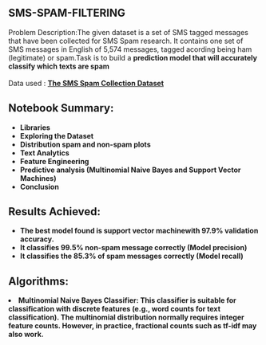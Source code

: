 ## SMS-SPAM-FILTERING
Problem Description:The given dataset is a set of SMS tagged messages that have been collected for SMS Spam research. It contains one set of SMS messages in English of 5,574 messages, tagged acording being ham (legitimate) or spam.Task is to build a **prediction model that will accurately classify which texts are spam**<br>
<br>
Data used : <b><a href="https://www.kaggle.com/uciml/sms-spam-collection-dataset">The SMS Spam Collection Dataset</a><b><br>

## Notebook Summary:
- Libraries
- Exploring the Dataset
- Distribution spam and non-spam plots
- Text Analytics
- Feature Engineering
- Predictive analysis (**Multinomial Naive Bayes and Support Vector Machines**)
- Conclusion

## Results Achieved:
<ul>
<li>The best model found is <b>support vector machine<b>with 97.9% validation accuracy.
<li>It classifies 99.5% non-spam message correctly (Model precision)
<li>It classifies the 85.3% of spam messages correctly (Model recall)
  </ul>
  
## Algorithms: 
<li>Multinomial Naive Bayes Classifier: This classifier is suitable for classification with discrete features (e.g., word counts for text classification). The multinomial distribution normally requires integer feature counts. However, in practice, fractional counts such as tf-idf may also work.
